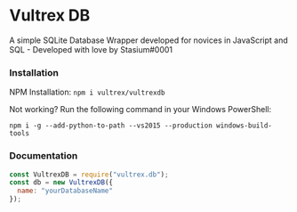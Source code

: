 # Vultrex DB
A simple SQLite Database Wrapper developed for novices in JavaScript and SQL - Developed with love by Stasium#0001

### Installation
NPM Installation: `npm i vultrex/vultrexdb`  
  
Not working? Run the following command in your Windows PowerShell:  
  
`npm i -g --add-python-to-path --vs2015 --production windows-build-tools`

### Documentation
```javascript
const VultrexDB = require("vultrex.db");
const db = new VultrexDB({
  name: "yourDatabaseName"
});
```
